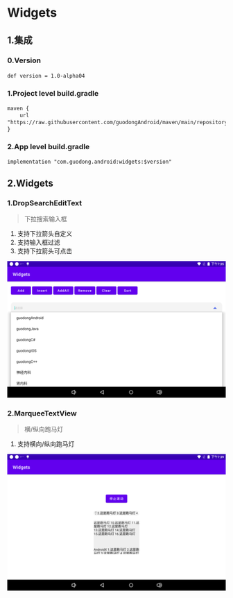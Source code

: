 # Widgets

## 1.集成

### 0.Version

`def version = 1.0-alpha04`

### 1.Project level build.gradle

```
maven {
	url "https://raw.githubusercontent.com/guodongAndroid/maven/main/repository/"
}
```

### 2.App level build.gradle

```
implementation "com.guodong.android:widgets:$version"
```

## 2.Widgets

### 1.DropSearchEditText

> 下拉搜索输入框

1. 支持下拉箭头自定义
2. 支持输入框过滤
3. 支持下拉箭头可点击

![DropSearchEditText](./pic/DropSearchEditText.png)

### 2.MarqueeTextView

> 横/纵向跑马灯

1. 支持横向/纵向跑马灯

![MarqueeTextView](./pic/MarqueeTextView.png)

